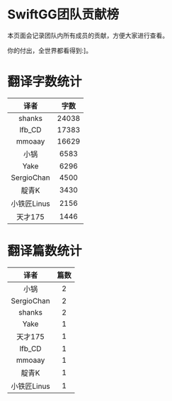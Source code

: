 
# SwiftGG团队贡献榜

本页面会记录团队内所有成员的贡献，方便大家进行查看。

你的付出，全世界都看得到:]。

# 翻译字数统计

| 译者 | 字数 |
| :------------: | :------------: |
| shanks | 24038 |
| lfb_CD | 17383 |
| mmoaay | 16629 |
| 小锅 | 6583 |
| Yake | 6296 |
| SergioChan | 4500 |
| 靛青K | 3430 |
| 小铁匠Linus | 2156 |
| 天才175 | 1446 |


# 翻译篇数统计

| 译者 | 篇数 |
| :------------: | :------------: |
| 小锅 | 2 |
| SergioChan | 2 |
| shanks | 2 |
| Yake | 1 |
| 天才175 | 1 |
| lfb_CD | 1 |
| mmoaay | 1 |
| 靛青K | 1 |
| 小铁匠Linus | 1 |